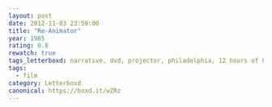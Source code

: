 ```yaml
---
layout: post 
date: 2012-11-03 23:59:00
title: "Re-Animator"
year: 1985
rating: 0.8
rewatch: true
tags_letterboxd: narrative, dvd, projector, philadelphia, 12 hours of horror, Leah
tags:
  - film
category: Letterboxd
canonical: https://boxd.it/wZRz
---
```

